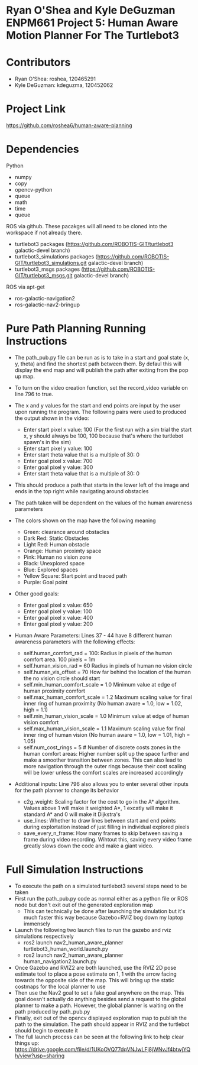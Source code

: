 # Ryan O'Shea and Kyle DeGuzman ENPM661 Project 5: Human Aware Motion Planner For The Turtlebot3

# Contributors
- Ryan O'Shea: roshea, 120465291
- Kyle DeGuzman: kdeguzma, 120452062

# Project Link
https://github.com/roshea6/human-aware-planning

# Dependencies
Python
- numpy
- copy
- opencv-python
- queue
- math
- time
- queue

ROS via github. These pacakges will all need to be cloned into the workspace if not already there.
- turtlebot3 packages (https://github.com/ROBOTIS-GIT/turtlebot3 galactic-devel branch)
- turtlebot3_simulations packages (https://github.com/ROBOTIS-GIT/turtlebot3_simulations.git galactic-devel branch)
- turtlebot3_msgs packages (https://github.com/ROBOTIS-GIT/turtlebot3_msgs.git galactic-devel branch)

ROS via apt-get
- ros-galactic-navigation2
- ros-galactic-nav2-bringup


# Pure Path Planning Running Instructions
- The path_pub.py file can be run as is to take in a start and goal state (x, y, theta) and find the shortest path between them. By defaul this will display the end map and will publish the path after exiting from the pop up map.
- To turn on the video creation function, set the record_video variable on line 796 to true.
- The x and y values for the start and end points are input by the user upon running the program. The following pairs were used to produced the output shown in the video:
    - Enter start pixel x value: 100 (For the first run with a sim trial the start x, y should always be 100, 100 because that's where the turtlebot spawn's in the sim)
    - Enter start pixel y value: 100
    - Enter start theta value that is a multiple of 30: 0
    - Enter goal pixel x value: 700
    - Enter goal pixel y value: 300
    - Enter start theta value that is a multiple of 30: 0
- This should produce a path that starts in the lower left of the image and ends in the top right while navigating around obstacles
- The path taken will be dependent on the values of the human awareness parameters
- The colors shown on the map have the following meaning
    - Green: clearance around obstacles
    - Dark Red: Static Obstacles
    - Light Red: Human obstacle
    - Orange: Human proximty space
    - Pink: Human no vision zone
    - Black: Unexplored space
    - Blue: Explored spaces
    - Yellow Square: Start point and traced path
    - Purple: Goal point

- Other good goals:
    - Enter goal pixel x value: 650
    - Enter goal pixel y value: 100
    - Enter goal pixel x value: 400
    - Enter goal pixel y value: 200

- Human Aware Parameters: Lines 37 - 44 have 8 different human awareness parameters with the following effects:
    - self.human_comfort_rad = 100: Radius in pixels of the human comfort area. 100 pixels = 1m
    - self.human_vision_rad = 60 Radius in pixels of human no vision circle
    - self.human_vis_offset = 70 How far behind the location of the human the no vision circle should start
    - self.min_human_comfort_scale = 1.0 Minimum value at edge of human proximity comfort
    - self.max_human_comfort_scale = 1.2 Maximum scaling value for final inner ring of human proximity (No human aware = 1.0, low = 1.02, high = 1.1)
    - self.min_human_vision_scale = 1.0 Minimum value at edge of human vision comfort
    - self.max_human_vision_scale = 1.1 Maximum scaling value for final inner ring of human vision (No human aware = 1.0, low = 1.01, high = 1.05)
    - self.num_cost_rings = 5 # Number of discrete costs zones in the human comfort areas: Higher number split up the space further and make a smoother transition between zones. This can also lead to more navigation through the outer rings because their cost scaling will be lower unless the comfort scales are increased accordingly

- Additional inputs: Line 796 also allows you to enter several other inputs for the path planner to change its behavior
    - c2g_weight: Scaling factor for the cost to go in the A* algorithm. Values above 1 will make it weighted A*, 1 excatly will make it standard A* and 0 will make it Dijkstra's
    - use_lines: Whether to draw lines between start and end points during explortation instead of just filling in individual explored pixels
    - save_every_n_frame: How many frames to skip between saving a frame during video recording. Wihtout this, saving every video frame greatly slows down the code and make a giant video.

# Full Simulation Instructions
- To execute the path on a simulated turtlebot3 several steps need to be taken
- First run the path_pub.py code as normal either as a python file or ROS node but don't exit out of the generated exploration map
    - This can technically be done after launching the simulation but it's much faster this way because Gazebo+RVIZ bog down my laptop immensely
- Launch the following two launch files to run the gazebo and rviz simulations respectively
    - ros2 launch nav2_human_aware_planner turtlebot3_human_world.launch.py
    - ros2 launch nav2_human_aware_planner human_navigation2.launch.py 
- Once Gazebo and RVIZ2 are both launched, use the RVIZ 2D pose estimate tool to place a pose estimate on 1, 1 with the arrow facing towards the opposite side of the map. This will bring up the static costmaps for the local planner to use
- Then use the Nav2 goal to set a fake goal anywhere on the map. This goal doesn't actually do anything besides send a request to the global planner to make a path. However, the global planner is waiting on the path produced by path_pub.py
- Finally, exit out of the opencv displayed exploration map to publish the path to the simulation. The path should appear in RVIZ and the turtlebot should begin to execute it
- The full launch process can be seen at the following link to help clear things up: https://drive.google.com/file/d/1UKoOVQ77dqVNJwLFj8jWNvJf4btwjYQh/view?usp=sharing 
